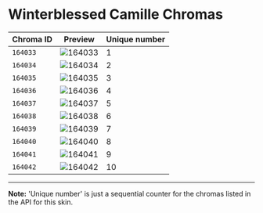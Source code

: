 # Winterblessed Camille Chromas

| Chroma ID | Preview | Unique number |
|---|---|---|
| `164033` | ![164033](https://raw.communitydragon.org/latest/plugins/rcp-be-lol-game-data/global/default/v1/champion-chroma-images/164/164033.png) | 1 |
| `164034` | ![164034](https://raw.communitydragon.org/latest/plugins/rcp-be-lol-game-data/global/default/v1/champion-chroma-images/164/164034.png) | 2 |
| `164035` | ![164035](https://raw.communitydragon.org/latest/plugins/rcp-be-lol-game-data/global/default/v1/champion-chroma-images/164/164035.png) | 3 |
| `164036` | ![164036](https://raw.communitydragon.org/latest/plugins/rcp-be-lol-game-data/global/default/v1/champion-chroma-images/164/164036.png) | 4 |
| `164037` | ![164037](https://raw.communitydragon.org/latest/plugins/rcp-be-lol-game-data/global/default/v1/champion-chroma-images/164/164037.png) | 5 |
| `164038` | ![164038](https://raw.communitydragon.org/latest/plugins/rcp-be-lol-game-data/global/default/v1/champion-chroma-images/164/164038.png) | 6 |
| `164039` | ![164039](https://raw.communitydragon.org/latest/plugins/rcp-be-lol-game-data/global/default/v1/champion-chroma-images/164/164039.png) | 7 |
| `164040` | ![164040](https://raw.communitydragon.org/latest/plugins/rcp-be-lol-game-data/global/default/v1/champion-chroma-images/164/164040.png) | 8 |
| `164041` | ![164041](https://raw.communitydragon.org/latest/plugins/rcp-be-lol-game-data/global/default/v1/champion-chroma-images/164/164041.png) | 9 |
| `164042` | ![164042](https://raw.communitydragon.org/latest/plugins/rcp-be-lol-game-data/global/default/v1/champion-chroma-images/164/164042.png) | 10 |

---

**Note:** 'Unique number' is just a sequential counter for the chromas listed in the API for this skin.